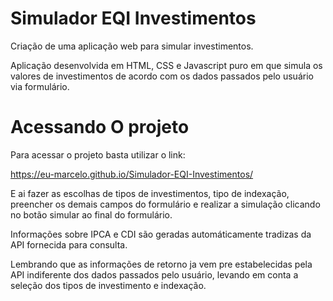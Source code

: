 # Simulador EQI Investimentos
 Criação de uma aplicação web para simular investimentos.

 Aplicação desenvolvida em HTML, CSS e Javascript puro em que simula os valores de investimentos de acordo com os dados passados pelo usuário via formulário.


 # Acessando O projeto

 Para acessar o projeto basta utilizar o link:                      

 https://eu-marcelo.github.io/Simulador-EQI-Investimentos/

 E ai fazer as escolhas de tipos de investimentos, tipo de indexação, preencher os demais campos do formulário e realizar a simulação clicando no botão simular ao final do formulário.

 Informações sobre IPCA e CDI são geradas automáticamente tradizas da API fornecida para consulta.

 Lembrando que as informações de retorno ja vem pre estabelecidas pela API indiferente dos dados passados pelo usuário, levando em conta a seleção dos tipos de investimento e indexação.

